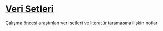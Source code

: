 # [Veri Setleri](datasets)
Çalışma öncesi araştırılan veri setleri ve literatür taramasına ilişkin notlar

